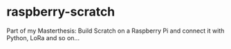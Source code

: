 # raspberry-scratch
Part of my Masterthesis: Build Scratch on a Raspberry Pi and connect it with Python, LoRa and so on...

